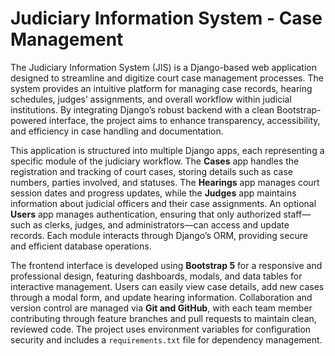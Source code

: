 # Judiciary Information System - Case Management

The Judiciary Information System (JIS) is a Django-based web application designed to streamline and digitize court case management processes. The system provides an intuitive platform for managing case records, hearing schedules, judges’ assignments, and overall workflow within judicial institutions. By integrating Django’s robust backend with a clean Bootstrap-powered interface, the project aims to enhance transparency, accessibility, and efficiency in case handling and documentation.

This application is structured into multiple Django apps, each representing a specific module of the judiciary workflow. The **Cases** app handles the registration and tracking of court cases, storing details such as case numbers, parties involved, and statuses. The **Hearings** app manages court session dates and progress updates, while the **Judges** app maintains information about judicial officers and their case assignments. An optional **Users** app manages authentication, ensuring that only authorized staff—such as clerks, judges, and administrators—can access and update records. Each module interacts through Django’s ORM, providing secure and efficient database operations.

The frontend interface is developed using **Bootstrap 5** for a responsive and professional design, featuring dashboards, modals, and data tables for interactive management. Users can easily view case details, add new cases through a modal form, and update hearing information. Collaboration and version control are managed via **Git and GitHub**, with each team member contributing through feature branches and pull requests to maintain clean, reviewed code. The project uses environment variables for configuration security and includes a `requirements.txt` file for dependency management.
